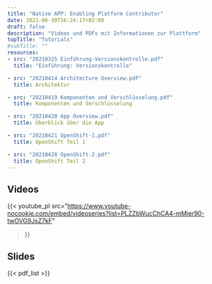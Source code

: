 ```yaml
---
title: "Native APP: Enabling Platform Contributor"
date: 2021-06-30T16:24:17+02:00
draft: false
description: "Videos und PDFs mit Informationen zur Plattform"
topTitle: "Tutorials"
#subTitle: ""
resources:
- src: "20210325 Einführung-Versionskontrolle.pdf"
  title: "Einführung: Versionskontrolle"

- src: "20210414 Architecture Overview.pdf"
  title: Architektur

- src: "20210419 Komponenten und Verschlüsselung.pdf"
  title: Komponenten und Verschlüsselung

- src: "20210420 App Overview.pdf"
  title: Überblick über die App

- src: "20210421 OpenShift-1.pdf"
  title: OpenShift Teil 1

- src: "20210428 OpenShift-2.pdf"
  title: OpenShift Teil 2
---
```



## Videos
{{< youtube_pl
    src="https://www.youtube-nocookie.com/embed/videoseries?list=PLZZbWucChCA4-mMier90-twOVG9JsZ7kF"
>}}

## Slides
{{< pdf_list >}}
